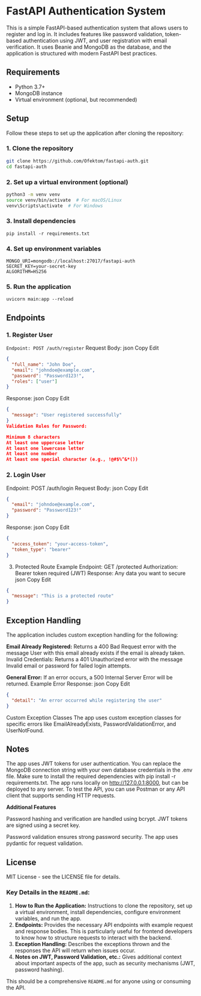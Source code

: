 # FastAPI Authentication System

This is a simple FastAPI-based authentication system that allows users to register and log in. It includes features like password validation, token-based authentication using JWT, and user registration with email verification. It uses Beanie and MongoDB as the database, and the application is structured with modern FastAPI best practices.

## Requirements

- Python 3.7+
- MongoDB instance
- Virtual environment (optional, but recommended)

## Setup

Follow these steps to set up the application after cloning the repository:

### 1. Clone the repository

```bash
git clone https://github.com/Ofektom/fastapi-auth.git
cd fastapi-auth

```

### 2. Set up a virtual environment (optional)

```bash
python3 -m venv venv
source venv/bin/activate  # For macOS/Linux
venv\Scripts\activate  # For Windows
```

### 3. Install dependencies

`pip install -r requirements.txt`

### 4. Set up environment variables

```plaintext
MONGO_URI=mongodb://localhost:27017/fastapi-auth
SECRET_KEY=your-secret-key
ALGORITHM=HS256
```

### 5. Run the application

`uvicorn main:app --reload`

## Endpoints

### 1. Register User

`Endpoint: POST /auth/register`
Request Body:
json
Copy
Edit

```json
{
  "full_name": "John Doe",
  "email": "johndoe@example.com",
  "password": "Password123!",
  "roles": ["user"]
}
```

Response:
json
Copy
Edit

```json
{
  "message": "User registered successfully"
}
Validation Rules for Password:

Minimum 8 characters
At least one uppercase letter
At least one lowercase letter
At least one number
At least one special character (e.g., !@#$%^&*())
```

### 2. Login User

Endpoint: POST /auth/login
Request Body:
json
Copy
Edit

```json
{
  "email": "johndoe@example.com",
  "password": "Password123!"
}
```

Response:
json
Copy
Edit

```json
{
  "access_token": "your-access-token",
  "token_type": "bearer"
}
```

3. Protected Route Example
   Endpoint: GET /protected
   Authorization: Bearer token required (JWT)
   Response: Any data you want to secure
   json
   Copy
   Edit

```json
{
  "message": "This is a protected route"
}
```

## Exception Handling

The application includes custom exception handling for the following:

**Email Already Registered:** Returns a 400 Bad Request error with the message User with this email already exists if the email is already taken.
Invalid Credentials: Returns a 401 Unauthorized error with the message Invalid email or password for failed login attempts.

**General Error:** If an error occurs, a 500 Internal Server Error will be returned.
Example Error Response:
json
Copy
Edit

```json
{
  "detail": "An error occurred while registering the user"
}
```

Custom Exception Classes
The app uses custom exception classes for specific errors like EmailAlreadyExists, PasswordValidationError, and UserNotFound.

## Notes

The app uses JWT tokens for user authentication.
You can replace the MongoDB connection string with your own database credentials in the .env file.
Make sure to install the required dependencies with pip install -r requirements.txt.
The app runs locally on http://127.0.0.1:8000, but can be deployed to any server.
To test the API, you can use Postman or any API client that supports sending HTTP requests.

**Additional Features**

Password hashing and verification are handled using bcrypt.
JWT tokens are signed using a secret key.

Password validation ensures strong password security.
The app uses pydantic for request validation.

## License

MIT License - see the LICENSE file for details.

### Key Details in the `README.md`:

1. **How to Run the Application:** Instructions to clone the repository, set up a virtual environment, install dependencies, configure environment variables, and run the app.
2. **Endpoints:** Provides the necessary API endpoints with example request and response bodies. This is particularly useful for frontend developers to know how to structure requests to interact with the backend.
3. **Exception Handling:** Describes the exceptions thrown and the responses the API will return when issues occur.
4. **Notes on JWT, Password Validation, etc.:** Gives additional context about important aspects of the app, such as security mechanisms (JWT, password hashing).

This should be a comprehensive `README.md` for anyone using or consuming the API.
